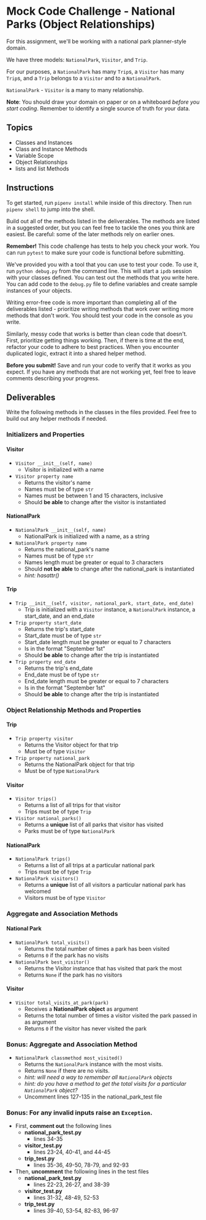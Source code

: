 # Mock Code Challenge - National Parks (Object Relationships)

For this assignment, we'll be working with a national park planner-style domain.

We have three models: `NationalPark`, `Visitor`, and `Trip`.

For our purposes, a `NationalPark` has many `Trip`s, a `Visitor` has many
`Trip`s, and a `Trip` belongs to a `Visitor` and to a `NationalPark`.

`NationalPark` - `Visitor` is a many to many relationship.

**Note**: You should draw your domain on paper or on a whiteboard _before you
start coding_. Remember to identify a single source of truth for your data.

## Topics

- Classes and Instances
- Class and Instance Methods
- Variable Scope
- Object Relationships
- lists and list Methods

## Instructions

To get started, run `pipenv install` while inside of this directory.
Then run `pipenv shell` to jump into the shell.

Build out all of the methods listed in the deliverables. The methods are listed
in a suggested order, but you can feel free to tackle the ones you think are
easiest. Be careful: some of the later methods rely on earlier ones.

**Remember!** This code challenge has tests to help you check your work. You
can run `pytest` to make sure your code is functional before submitting.

We've provided you with a tool that you can use to test your code. To use it,
run `python debug.py` from the command line. This will start a `ipdb` session
with your classes defined. You can test out the methods that you write here. You
can add code to the `debug.py` file to define variables and create sample
instances of your objects.

Writing error-free code is more important than completing all of the
deliverables listed - prioritize writing methods that work over writing more
methods that don't work. You should test your code in the console as you write.

Similarly, messy code that works is better than clean code that doesn't. First,
prioritize getting things working. Then, if there is time at the end, refactor
your code to adhere to best practices. When you encounter duplicated logic,
extract it into a shared helper method.

**Before you submit!** Save and run your code to verify that it works as you
expect. If you have any methods that are not working yet, feel free to leave
comments describing your progress.

## Deliverables

Write the following methods in the classes in the files provided. Feel free to
build out any helper methods if needed.

### Initializers and Properties

#### Visitor

- `Visitor __init__(self, name)`
  - Visitor is initialized with a name
- `Visitor property name`
  - Returns the visitor's name
  - Names must be of type `str`
  - Names must be between 1 and 15 characters, inclusive
  - Should **be able** to change after the visitor is instantiated

#### NationalPark

- `NationalPark __init__(self, name)`
  - NationalPark is initialized with a name, as a string
- `NationalPark property name`
  - Returns the national_park's name
  - Names must be of type `str`
  - Names length must be greater or equal to 3 characters
  - Should **not be able** to change after the national_park is instantiated
  - _hint: hasattr()_

#### Trip

- `Trip __init__(self, visitor, national_park, start_date, end_date)`
  - Trip is initialized with a `Visitor` instance, a `NationalPark` instance, a start_date, and an end_date
- `Trip property start_date`
  - Returns the trip's start_date
  - Start_date must be of type `str`
  - Start_date length must be greater or equal to 7 characters
  - Is in the format "September 1st"
  - Should **be able** to change after the trip is instantiated
- `Trip property end_date`
  - Returns the trip's end_date
  - End_date must be of type `str`
  - End_date length must be greater or equal to 7 characters
  - Is in the format "September 1st"
  - Should **be able** to change after the trip is instantiated

### Object Relationship Methods and Properties

#### Trip

- `Trip property visitor`
  - Returns the Visitor object for that trip
  - Must be of type `Visitor`
- `Trip property national_park`
  - Returns the NationalPark object for that trip
  - Must be of type `NationalPark`

#### Visitor

- `Visitor trips()`
  - Returns a list of all trips for that visitor
  - Trips must be of type `Trip`
- `Visitor national_parks()`
  - Returns a **unique** list of all parks that visitor has visited
  - Parks must be of type `NationalPark` 

#### NationalPark

- `NationalPark trips()`
  - Returns a list of all trips at a particular national park
  - Trips must be of type `Trip`
- `NationalPark visitors()`
  - Returns a **unique** list of all visitors a particular national park has welcomed
  - Visitors must be of type `Visitor`

### Aggregate and Association Methods

#### National Park

- `NationalPark total_visits()`
  - Returns the total number of times a park has been visited
  - Returns `0` if the park has no visits 
- `NationalPark best_visitor()`
  - Returns the Visitor instance that has visited that park the most
  - Returns `None` if the park has no visitors

#### Visitor
- `Visitor total_visits_at_park(park)`
  - Receives a **NationalPark object** as argument
  - Returns the total number of times a visitor visited the park passed in as argument
  - Returns `0` if the visitor has never visited the park

### Bonus: Aggregate and Association Method

- `NationalPark classmethod most_visited()`
  - Returns the `NationalPark` instance with the most visits.
  - Returns `None` if there are no visits.
  - _hint: will need a way to remember all `NationalPark` objects_
  - _hint: do you have a method to get the total visits for a
    particular `NationalPark` object?_
  - Uncomment lines 127-135 in the national_park_test file

### Bonus: For any invalid inputs raise an `Exception`.

- First, **comment out** the following lines
  - **national_park_test.py**
    - lines 34-35
  - **visitor_test.py**
    - lines 23-24, 40-41, and 44-45
  - **trip_test.py**
    - lines 35-36, 49-50, 78-79, and 92-93
- Then, **uncomment** the following lines in the test files
  - **national_park_test.py**
    - lines 22-23, 26-27, and 38-39
  - **visitor_test.py**
    - lines 31-32, 48-49, 52-53
  - **trip_test.py**
    - lines 39-40, 53-54, 82-83, 96-97
    
